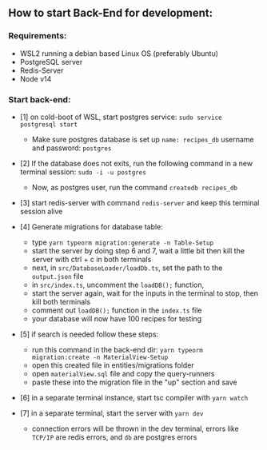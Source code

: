 ## How to start Back-End for development:

### Requirements:

- WSL2 running a debian based Linux OS (preferably Ubuntu)
- PostgreSQL server
- Redis-Server
- Node v14

### Start back-end: 

- [1] on cold-boot of WSL, start postgres service: `sudo service postgresql start`
  - Make sure postgres database is set up `name: recipes_db` username and password: `postgres`

- [2] If the database does not exits, run the following command in a new terminal session: `sudo -i -u postgres`
  - Now, as postgres user, run the command `createdb recipes_db`

- [3] start redis-server with command `redis-server` and keep this terminal session alive

- [4] Generate migrations for database table:
    - type `yarn typeorm migration:generate -n Table-Setup`
    - start the server by doing step 6 and 7, wait a little bit then kill the server with ctrl + c in both terminals
    - next, in `src/DatabaseLoader/loadDb.ts`, set the path to the `output.json` file
    - in `src/index.ts`, uncomment the `loadDB();` function,
    - start the server again, wait for the inputs in the terminal to stop, then kill both terminals
    - comment out `loadDB();` function in the `index.ts` file
    - your database will now have 100 recipes for testing

- [5] if search is needed follow these steps:
    - run this command in the back-end dir: `yarn typeorm migration:create -n MaterialView-Setup`
    - open this created file in entities/migrations folder
    - open `materialView.sql` file and copy the query-runners
    - paste these into the migration file in the "up" section and save

- [6] in a separate terminal instance, start tsc compiler with `yarn watch`

- [7] in a separate terminal, start the server with `yarn dev`
  - connection errors will be thrown in the dev terminal, errors like `TCP/IP` are redis errors, and `db` are postgres errors
